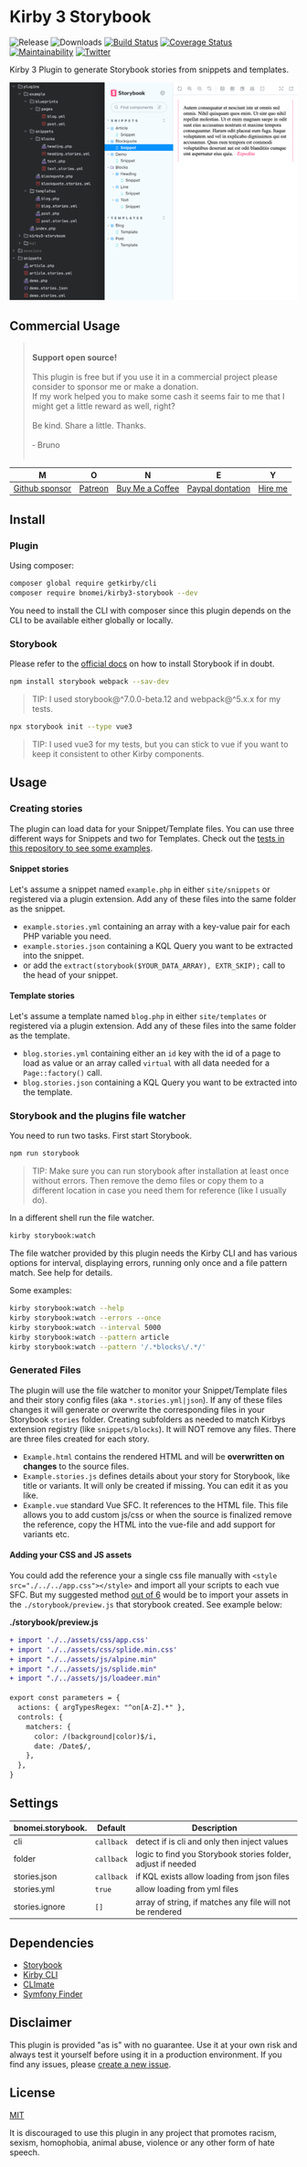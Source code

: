 # Kirby 3 Storybook

![Release](https://flat.badgen.net/packagist/v/bnomei/kirby3-storybook?color=ae81ff)
![Downloads](https://flat.badgen.net/packagist/dt/bnomei/kirby3-storybook?color=272822)
[![Build Status](https://flat.badgen.net/travis/bnomei/kirby3-storybook)](https://travis-ci.com/bnomei/kirby3-storybook)
[![Coverage Status](https://flat.badgen.net/coveralls/c/github/bnomei/kirby3-storybook)](https://coveralls.io/github/bnomei/kirby3-storybook)
[![Maintainability](https://flat.badgen.net/codeclimate/maintainability/bnomei/kirby3-storybook)](https://codeclimate.com/github/bnomei/kirby3-storybook)
[![Twitter](https://flat.badgen.net/badge/twitter/bnomei?color=66d9ef)](https://twitter.com/bnomei)

Kirby 3 Plugin to generate Storybook stories from snippets and templates.

![screenshot](https://raw.githubusercontent.com/bnomei/kirby3-storybook/main/screenshot.png)

## Commercial Usage

> <br>
> <b>Support open source!</b><br><br>
> This plugin is free but if you use it in a commercial project please consider to sponsor me or make a donation.<br>
> If my work helped you to make some cash it seems fair to me that I might get a little reward as well, right?<br><br>
> Be kind. Share a little. Thanks.<br><br>
> &dash; Bruno<br>
> &nbsp;

| M | O | N | E | Y |
|---|----|---|---|---|
| [Github sponsor](https://github.com/sponsors/bnomei) | [Patreon](https://patreon.com/bnomei) | [Buy Me a Coffee](https://buymeacoff.ee/bnomei) | [Paypal dontation](https://www.paypal.me/bnomei/15) | [Hire me](mailto:b@bnomei.com?subject=Kirby) |


## Install

### Plugin

Using composer:

```bash
composer global require getkirby/cli
composer require bnomei/kirby3-storybook --dev
```

You need to install the CLI with composer since this plugin depends on the CLI to be available either globally or locally.

### Storybook

Please refer to the [official docs](https://storybook.js.org/docs/7.0/vue/get-started/install) on how to install Storybook if in doubt.

```bash
npm install storybook webpack --sav-dev
```

> TIP: I used storybook@^7.0.0-beta.12 and webpack@^5.x.x for my tests.

```bash
npx storybook init --type vue3
```

> TIP: I used vue3 for my tests, but you can stick to vue if you want to keep it consistent to other Kirby components.
>
## Usage

### Creating stories

The plugin can load data for your Snippet/Template files. You can use three different ways for Snippets and two for Templates. Check out the [tests in this repository to see some examples](https://github.com/bnomei/kirby3-storybook/tree/master/tests/site).

#### Snippet stories

Let's assume a snippet named `example.php` in either `site/snippets` or registered via a plugin extension. Add any of these files into the same folder as the snippet.

- `example.stories.yml` containing an array with a key-value pair for each PHP variable you need.
- `example.stories.json` containing a KQL Query you want to be extracted into the snippet.
- or add the `extract(storybook($YOUR_DATA_ARRAY), EXTR_SKIP);` call to the head of your snippet.

#### Template stories

Let's assume a template named `blog.php` in either `site/templates` or registered via a plugin extension. Add any of these files into the same folder as the template.

- `blog.stories.yml` containing either an `id` key with the id of a page to load as value or an array called `virtual` with all data needed for a `Page::factory()` call.
- `blog.stories.json` containing a KQL Query you want to be extracted into the template.

### Storybook and the plugins file watcher

You need to run two tasks. First start Storybook.

```bash
npm run storybook
```

> TIP: Make sure you can run storybook after installation at least once without errors. Then remove the demo files or copy them to a different location in case you need them for reference (like I usually do).

In a different shell run the file watcher.

```bash
kirby storybook:watch
```

The file watcher provided by this plugin needs the Kirby CLI and has various options for interval, displaying errors, running only once and a file pattern match. See help for details.

Some examples:

```bash
kirby storybook:watch --help
kirby storybook:watch --errors --once
kirby storybook:watch --interval 5000
kirby storybook:watch --pattern article
kirby storybook:watch --pattern '/.*blocks\/.*/'
```

### Generated Files

The plugin will use the file watcher to monitor your Snippet/Template files and their story config files (aka `*.stories.yml|json`). If any of these files changes it will generate or overwrite the corresponding files in your Storybook `stories` folder. Creating subfolders as needed to match Kirbys extension registry (like `snippets/blocks`). It will NOT remove any files. There are three files created for each story.

- `Example.html` contains the rendered HTML and will be **overwritten on changes** to the source files.
- `Example.stories.js` defines details about your story for Storybook, like title or variants. It will only be created if missing. You can edit it as you like.
- `Example.vue` standard Vue SFC. It references to the HTML file. This file allows you to add custom js/css or when the source is finalized remove the reference, copy the HTML into the vue-file and add support for variants etc. 

#### Adding your CSS and JS assets

You could add the reference your a single css file manually with `<style src="./../../app.css"></style>` and import all your scripts to each vue SFC. But my suggested method [out of 6](https://betterprogramming.pub/6-ways-to-configure-global-styles-for-storybook-faa1517aaf1a) would be to import your assets in the `./storybook/preview.js` that storybook created. See example below:

**./storybook/preview.js**
```diff
+ import './../assets/css/app.css'
+ import './../assets/css/splide.min.css'
+ import "./../assets/js/alpine.min"
+ import "./../assets/js/splide.min"
+ import "./../assets/js/loadeer.min"

export const parameters = {
  actions: { argTypesRegex: "^on[A-Z].*" },
  controls: {
    matchers: {
      color: /(background|color)$/i,
      date: /Date$/,
    },
  },
}
```

## Settings

| bnomei.storybook. | Default    | Description                                                  |
|-------------------|------------|--------------------------------------------------------------|
| cli               | `callback` | detect if is cli and only then inject values                 |
| folder            | `callback` | logic to find you Storybook stories folder, adjust if needed |
| stories.json      | `callback` | if KQL exists allow loading from json files                  |
| stories.yml       | `true`     | allow loading from yml files                                 |
| stories.ignore    | `[]`       | array of string, if matches any file will not be rendered    |


## Dependencies

- [Storybook](https://storybook.js.org/)
- [Kirby CLI](https://github.com/getkirby/cli)
- [CLImate](https://github.com/thephpleague/climate)
- [Symfony Finder](https://symfony.com/doc/current/components/finder.html)

## Disclaimer

This plugin is provided "as is" with no guarantee. Use it at your own risk and always test it yourself before using it in a production environment. If you find any issues, please [create a new issue](https://github.com/bnomei/kirby3-storybook/issues/new).

## License

[MIT](https://opensource.org/licenses/MIT)

It is discouraged to use this plugin in any project that promotes racism, sexism, homophobia, animal abuse, violence or any other form of hate speech.


